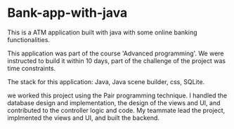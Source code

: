 # Bank-app-with-java
This is a ATM application built with java with some online banking functionalities.

This application was part of the course 'Advanced programming'.
We were instructed to build it within 10 days, part of the challenge of the project was time constraints.

The stack for this application:
Java,
Java scene builder,
css,
SQLite.

we worked this project using the Pair programming technique.
I handled the database design and implementation, the design of the views and UI, and contributed to the controller logic and code.
My teammate lead the project, implmented the views and UI, and built the backend.
